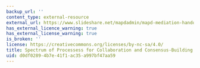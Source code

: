 ```yaml
---
backup_url: ''
content_type: external-resource
external_url: https://www.slideshare.net/mapdadmin/mapd-mediation-handout
has_external_licence_warning: true
has_external_license_warning: true
is_broken: ''
license: https://creativecommons.org/licenses/by-nc-sa/4.0/
title: Spectrum of Processess for Collaboration and Consensus-Building in Public Decisions
uid: d0df0289-4b7e-41f1-ac35-a997bf47aa59
---
```

